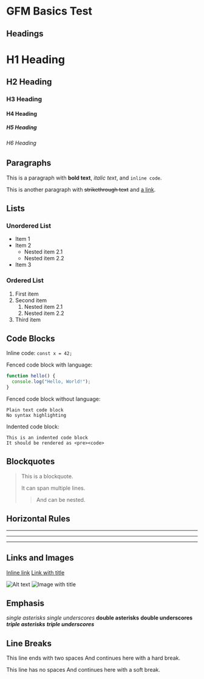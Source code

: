 # GFM Basics Test

## Headings

# H1 Heading
## H2 Heading
### H3 Heading
#### H4 Heading
##### H5 Heading
###### H6 Heading

## Paragraphs

This is a paragraph with **bold text**, *italic text*, and `inline code`.

This is another paragraph with ~~strikethrough text~~ and [a link](https://example.com).

## Lists

### Unordered List
- Item 1
- Item 2
  - Nested item 2.1
  - Nested item 2.2
- Item 3

### Ordered List
1. First item
2. Second item
   1. Nested item 2.1
   2. Nested item 2.2
3. Third item

## Code Blocks

Inline code: `const x = 42;`

Fenced code block with language:
```javascript
function hello() {
  console.log("Hello, World!");
}
```

Fenced code block without language:
```
Plain text code block
No syntax highlighting
```

Indented code block:

    This is an indented code block
    It should be rendered as <pre><code>

## Blockquotes

> This is a blockquote.
>
> It can span multiple lines.
>
> > And can be nested.

## Horizontal Rules

---

***

___

## Links and Images

[Inline link](https://example.com)
[Link with title](https://example.com "Example Title")

![Alt text](https://example.com/image.png)
![Image with title](https://example.com/image.png "Image Title")

## Emphasis

*single asterisks*
_single underscores_
**double asterisks**
__double underscores__
***triple asterisks***
___triple underscores___

## Line Breaks

This line ends with two spaces
And continues here with a hard break.

This line has no spaces
And continues here with a soft break.
